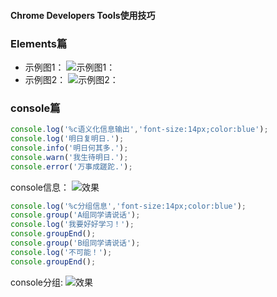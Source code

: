#### Chrome Developers Tools使用技巧
### Elements篇
- 示例图1：
![示例图1：](https://github.com/liuxilei/itlr_road/blob/master/Chrome%20Developers%20Tools/img/Chrome%20Dev1.png)
- 示例图2：
![示例图2：](https://github.com/liuxilei/itlr_road/blob/master/Chrome%20Developers%20Tools/img/Chrome%20Dev2.png)
### console篇
```javascript
console.log('%c语义化信息输出','font-size:14px;color:blue');
console.log('明日复明日.');
console.info('明日何其多.');
console.warn('我生待明日.');
console.error('万事成蹉跎.');
```
console信息：
![效果](https://github.com/liuxilei/itlr_road/blob/master/Chrome%20Developers%20Tools/img/console.png)
```javascript
console.log('%c分组信息','font-size:14px;color:blue');
console.group('A组同学请说话');
console.log('我要好好学习！');
console.groupEnd();
console.group('B组同学请说话');
console.log('不可能！');
console.groupEnd();
```
console分组:
![效果](https://github.com/liuxilei/itlr_road/blob/master/Chrome%20Developers%20Tools/img/group.png)

